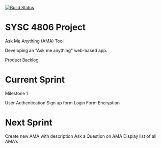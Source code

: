 [![Build Status](https://travis-ci.org/AboudS777/AMA.svg?branch=master)](https://travis-ci.org/AboudS777/AMA)
# SYSC 4806 Project
  Ask Me Anything (AMA) Tool

Developing an "Ask me anything" web-based app.

[Product Backlog](https://github.com/AboudS777/AMA/projects)

# Current Sprint

Milestone 1

User Authentication
Sign up form
Login Form
Encryption

# Next Sprint
Create new AMA with description
Ask a Question on AMA
Display list of all AMA's
